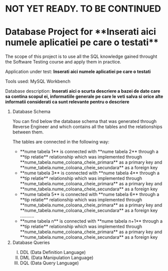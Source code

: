 <h1>NOT YET READY. TO BE CONTINUED</h1>

<h1>Database Project for **Inserati aici numele aplicatiei pe care o testati**</h1>

The scope of this project is to use all the SQL knowledge gained throught the Software Testing course and apply them in practice.

Application under test: **Inserati aici numele aplicatiei pe care o testati**

Tools used: MySQL Workbench

Database description: **Inserati aici o scurta descriere a bazei de date care sa contina scopul ei, informatiile generale pe care le veti salva si orice alte informatii considerati ca sunt relevante pentru o descriere**

<ol>
<li>Database Schema </li>

You can find below the database schema that was generated through Reverse Engineer and which contains all the tables and the relationships between them.

The tables are connected in the following way:

<ul>
  <li> **nume tabela 1**  is connected with **nume tabela 2** through a **tip relatie** relationship which was implemented through **nume_tabela.nume_coloana_cheie_primara** as a primary key and **nume_tabela.nume_coloana_cheie_secundara** as a foreign key</li>
  <li> **nume tabela 3**  is connected with **nume tabela 4** through a **tip relatie** relationship which was implemented through **nume_tabela.nume_coloana_cheie_primara** as a primary key and **nume_tabela.nume_coloana_cheie_secundara** as a foreign key</li>
  <li> **nume tabela 5**  is connected with **nume tabela 6** through a **tip relatie** relationship which was implemented through **nume_tabela.nume_coloana_cheie_primara** as a primary key and **nume_tabela.nume_coloana_cheie_secundara** as a foreign key</li>
  ...........
  <li> **nume tabela n**  is connected with **nume tabela n+1** through a **tip relatie** relationship which was implemented through **nume_tabela.nume_coloana_cheie_primara** as a primary key and **nume_tabela.nume_coloana_cheie_secundara** as a foreign key</li>
</ul>

<li>Database Queries</li>

<ol type="I">
  <li>DDL (Data Definition Language)</li>
  <li>DML (Data Manipulation Language)</li>
  <li>DQL (Data Query Language)</li>
</ol>



</ol>
